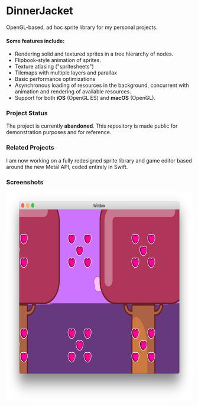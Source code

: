 # DinnerJacket

OpenGL-based, ad hoc sprite library for my personal projects.

#### Some features include:
- Rendering solid and textured sprites in a tree hierarchy of nodes.
- Flipbook-style animation of sprites.
- Texture atlasing ("spritesheets")
- Tilemaps with multiple layers and parallax
- Basic performance optimizations
- Asynchronous loading of resources in the background, concurrent with animation and
rendering of available resources.
- Support for both **iOS** (OpenGL ES) and **macOS** (OpenGL).

### Project Status
The project is currently **abandoned**. This repository is made public for demonstration
purposes and for reference.

### Related Projects
I am now working on a fully redesigned sprite library
and game editor based around the new Metal API, coded entirely in Swift.


### Screenshots
<img src="./Img/DemoMacApp_01@2x.png" width="748pt" height="566pt">
